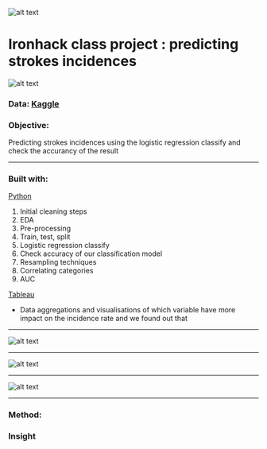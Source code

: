 ![alt text](https://github.com/newgala/IronAngela/blob/main/logo-ironhack-blue.png)
# Ironhack class project : predicting strokes incidences
![alt text](https://github.com/newgala/IronAngela/blob/main/stroke%20pic.jpg)
### Data: [Kaggle](https://www.kaggle.com/general/248836)

### Objective:
Predicting strokes incidences using the logistic regression classify and check the accurancy of the result 
***
### Built with:
 [Python](https://www.python.org/)
1. Initial cleaning steps
2. EDA
3. Pre-processing
4. Train, test, split
5. Logistic regression classify
6. Check accuracy of our classification model
7. Resampling techniques
8. Correlating categories
9. AUC 

[Tableau](https://www.tableau.com/)
* Data aggregations and visualisations of which variable have more impact on the incidence rate and we found out that 
***
![alt text](https://github.com/newgala/IronAngela/blob/main/Readme%20pic/1.png)
***
![alt text](https://github.com/newgala/IronAngela/blob/main/Readme%20pic/2.png)
***
![alt text](https://github.com/newgala/IronAngela/blob/main/Readme%20pic/3.png)
***

### Method:

### Insight

